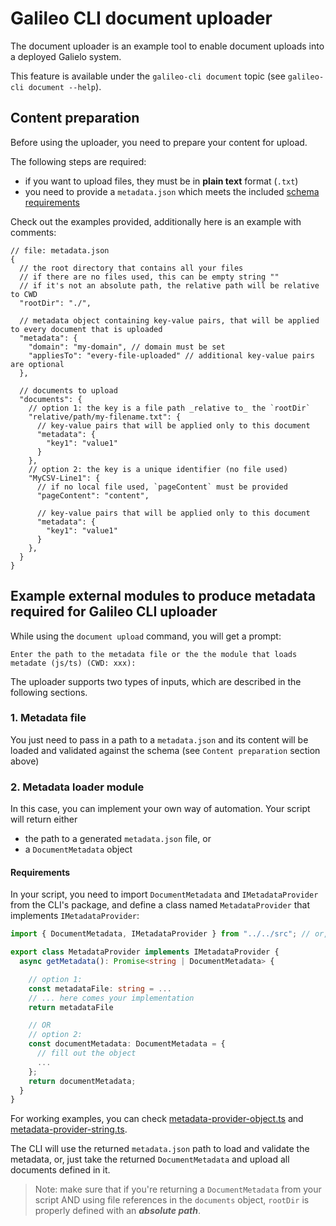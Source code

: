 # Galileo CLI document uploader

The document uploader is an example tool to enable document uploads into a deployed
Galielo system.

This feature is available under the `galileo-cli document` topic (see `galileo-cli document --help`).

## Content preparation

Before using the uploader, you need to prepare your content for upload.

The following steps are required:

* if you want to upload files, they must be in **plain text** format (`.txt`)
* you need to provide a `metadata.json` which meets the included [schema requirements](../src/lib/document/metadata.schema.json)

Check out the examples provided, additionally here is an example with comments:

```jsonc
// file: metadata.json
{
  // the root directory that contains all your files
  // if there are no files used, this can be empty string ""
  // if it's not an absolute path, the relative path will be relative to CWD
  "rootDir": "./",

  // metadata object containing key-value pairs, that will be applied to every document that is uploaded
  "metadata": {
    "domain": "my-domain", // domain must be set
    "appliesTo": "every-file-uploaded" // additional key-value pairs are optional
  },

  // documents to upload
  "documents": {
    // option 1: the key is a file path _relative to_ the `rootDir`
    "relative/path/my-filename.txt": {
      // key-value pairs that will be applied only to this document
      "metadata": {
        "key1": "value1"
      }
    },
    // option 2: the key is a unique identifier (no file used)
    "MyCSV-Line1": {
      // if no local file used, `pageContent` must be provided
      "pageContent": "content",

      // key-value pairs that will be applied only to this document
      "metadata": {
        "key1": "value1"
      }
    },
  }
}
```

## Example external modules to produce metadata required for Galileo CLI uploader

While using the `document upload` command, you will get a prompt:

`Enter the path to the metadata file or the the module that loads metadate (js/ts) (CWD: xxx):`

The uploader supports two types of inputs, which are described in the following sections.

### 1. Metadata file

You just need to pass in a path to a `metadata.json` and its content will be loaded and validated against the schema (see `Content preparation` section above)

### 2. Metadata loader module

In this case, you can implement your own way of automation. Your script will return either

* the path to a generated `metadata.json` file, or
* a `DocumentMetadata` object

#### Requirements

In your script, you need to import `DocumentMetadata` and `IMetadataProvider` from the CLI's package, and define a class named `MetadataProvider` that implements `IMetadataProvider`:

```ts
import { DocumentMetadata, IMetadataProvider } from "../../src"; // or, later: ... from "@aws-galileo/cli"

export class MetadataProvider implements IMetadataProvider {
  async getMetadata(): Promise<string | DocumentMetadata> {

    // option 1:
    const metadataFile: string = ...
    // ... here comes your implementation
    return metadataFile

    // OR
    // option 2:
    const documentMetadata: DocumentMetadata = {
      // fill out the object
      ...
    };
    return documentMetadata;
  }
}
```

For working examples, you can check [metadata-provider-object.ts](./csv-loader/metadata-provider-object.ts) and [metadata-provider-string.ts](./csv-loader/metadata-provider-string.ts).

The CLI will use the returned `metadata.json` path to load and validate the metadata, or, just take the returned `DocumentMetadata` and upload all documents defined in it.

> Note: make sure that if you're returning a `DocumentMetadata` from your script AND using file references in the `documents` object, `rootDir` is properly defined with an _**absolute path**_.
